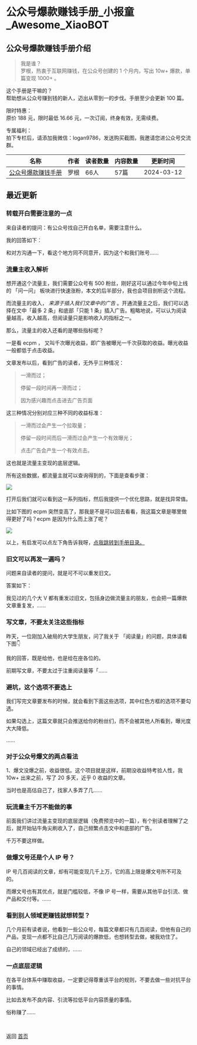 # 公众号爆款赚钱手册_小报童_Awesome_XiaoBOT

## 公众号爆款赚钱手册介绍
> 我是谁？    
罗根，热衷于互联网赚钱，在公众号创建的 1 个月内，写出 10w+ 爆款，单篇变现 1000+ 。    
    
这个手册是干嘛的？    
帮助想从公众号赚到钱的新人，迈出从零到一的步伐。手册至少会更新 100 篇。    
    
限时特惠：    
原价 188 元，限时最低 16.66 元，一次订阅，终身有效，无需续费。    
    
专属福利：    
拍下专栏后，请添加我微信：logan9786，发送购买截图，我邀请您进公众号交流群。  
  


|名称|作者|读者数量|内容数量|更新时间|
|---|---|---|---|---|
|[公众号爆款赚钱手册](https://xiaobot.net/p/logan1876?refer=9c3f1c95-a052-465a-9902-f6d75080262a)|罗根|66人|57篇|2024-03-12|

## 最近更新
### 转载开白需要注意的一点

来自读者的提问：有公众号找自己开白名单，需要注意什么。

我的回答如下：

和对方沟通一下，看这个地方同不同意开，因为这个和我们账号......

### 流量主收入解析

想开通这个流量主，我们需要公众号有 500 粉丝，刚好这可以通过今年中旬上线的 「问一问」 板块进行快速涨粉，本文的后半部分，我也会项目剖析这个流程。

而流量主的收入， _来源于插入我们文章中的广告_ 。开通流量主之后，我们可以选择在文中「最多 2 条」和底部「只能 1
条」插入广告。粗略地说，可以认为阅读量越高，收入越高，但阅读量只是影响收入的指标之一。

那么，流量主的收入还看的是哪些指标呢？

一是看 ecpm ， 又叫千次曝光收益，即广告被曝光一千次获取的收益。曝光收益一般都低于点击收益。

文章发布以后，看到广告的读者，无外乎三种情况：

> 一滑而过；
>
> 停留一段时间再一滑而过；
>
> 因为感兴趣而点击进去广告页面

这三种情况分别对应三种不同的收益标准：

> 一滑而过会产生一个拉取量；
>
> 停留一段时间而后一滑而过会产生一个有效曝光；
>
> 点击广告会产生一个有效点击。

这也就是流量主变现的底层逻辑。

所有这些数据，都流量主就可以查询得到的，下面是查看步骤：

![](https://static.xiaobot.net/file/2024-03-06/212900/c424c7f75b4ab9b14cb19a72ccaa57f5.png)

打开后我们就可以看到这一系列指标，然后我提供一个优化思路，就是找异常值。

比如下图的 ecpm 突然变高了，那我是不是可以回去看看，我这篇文章是哪里做得更好了吗？ecpm 是因为什么而上涨了呢？

![](https://static.xiaobot.net/file/2024-03-06/212900/3e82fd459479eb6289fc33068d07680b.png)

以上，有启发可以点左下角告诉我呀，[点我跳转到手册目录。](https://xiaobot.net/post/65a6a66b-a980-4e16-a660-10f42ee261f7)

### 旧文可以再发一遍吗？

问题来自读者的提问，就是可不可以重发旧文。

答案如下：

我见过的几个大 V 都有重发过旧文，包括身边做流量主的朋友，也会把一篇爆款文章重复发，......

### 写文章，不要太关注这些指标

昨天，一位刚加入破局的大学生朋友，问了我关于 「阅读量」的问题，具体请看下图👇

我的回答，既是给他，也是给在座各位的。

前期写文章，不要太过于注重阅读量等「......

### 避坑，这个选项不要选上

我们写完文章要发布的时候，就会看到下面这些选项，其中红色方框的选项不要勾选。

如果勾选上，这篇文章就只会推送给你的粉丝们，而不会被其他人所看到，曝光度大大降低。

......

### 对于公众号爆文的两点看法

1、爆文没爆之前，收益很低。这个项目就是这样，前期没收益特考验人性，我 10w+ 出来之前，写了 20 多天，近乎 0 收益的文章。

当时也是高估自己了，找家人多弄了几......

### 玩流量主千万不能做的事

前面我们讲过流量主变现的底层逻辑（免费预览中的一篇），有个别读者理解了之后，就开始钻牛角尖刷收入了，自己频繁点击文中和底部的广告。

千万不要这样做。

### 做爆文号还是个人 IP 号？

IP 号几百阅读的文章，却有可能变现几千上万，它的高上限是爆文号所不可及的。

而爆文号也有其优点，就是门槛较低，不像 IP 号一样，需要从其他平台引流、做产品和交付等。......

### 看到别人领域更赚钱就想转型？

几个月前有读者说，他看到一些公众号，每篇文章都只有几百阅读，但他有自己的产品，变现一点都不比自己几万阅读的爆款低，也想转型去做，被我劝住了。

自己的领域已经出了成绩的，......

### 一点底层逻辑

在各平台体系中赚取收益，一定要记得尊重该平台的规则，不要去做一些对抗平台的事情。

比如去发布不良内容、引流等拉低平台内容质量的事情。

俗称赚了......


<a href="https://github.com/Reno9527/awesome-xiaobot" style="color: white; text-decoration: none;">awesome-xiaobot</a>

返回 [首页](../README.md)
